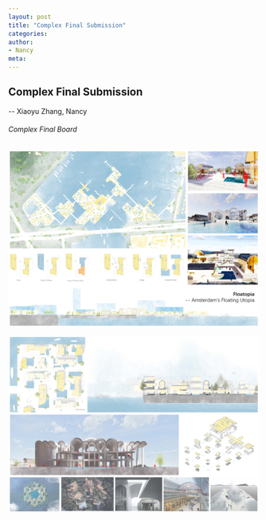 ```yaml
---
layout: post
title: "Complex Final Submission"
categories:
author:
- Nancy
meta:
---
```




## Complex Final Submission
-- Xiaoyu Zhang, Nancy



###### Complex Final Board
![final board1](https://github.com/Nancyuz/Nancy/blob/master/assets/12.%20Sugar%20and%20Nancy-1.jpg?raw=true)

![final board2](https://github.com/Nancyuz/Nancy/blob/master/assets/12.%20Sugar%20and%20Nancy-2.jpg?raw=true)
